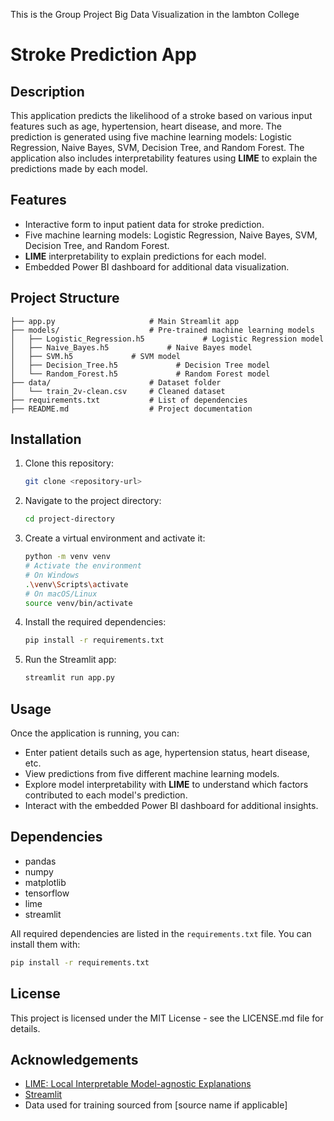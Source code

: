 This is the Group Project Big Data Visualization in the lambton College

# Stroke Prediction App

## Description

This application predicts the likelihood of a stroke based on various input features such as age, hypertension, heart disease, and more. The prediction is generated using five machine learning models: Logistic Regression, Naive Bayes, SVM, Decision Tree, and Random Forest. The application also includes interpretability features using **LIME** to explain the predictions made by each model.

## Features
- Interactive form to input patient data for stroke prediction.
- Five machine learning models: Logistic Regression, Naive Bayes, SVM, Decision Tree, and Random Forest.
- **LIME** interpretability to explain predictions for each model.
- Embedded Power BI dashboard for additional data visualization.

## Project Structure
```
├── app.py                     # Main Streamlit app
├── models/                    # Pre-trained machine learning models
│   ├── Logistic_Regression.h5             # Logistic Regression model
│   ├── Naive_Bayes.h5             # Naive Bayes model
│   ├── SVM.h5             # SVM model
│   ├── Decision_Tree.h5             # Decision Tree model
│   └── Random_Forest.h5             # Random Forest model
├── data/                      # Dataset folder
│   └── train_2v-clean.csv     # Cleaned dataset
├── requirements.txt           # List of dependencies
├── README.md                  # Project documentation
```

## Installation

1. Clone this repository:
   ```bash
   git clone <repository-url>
   ```

2. Navigate to the project directory:
   ```bash
   cd project-directory
   ```

3. Create a virtual environment and activate it:
   ```bash
   python -m venv venv
   # Activate the environment
   # On Windows
   .\venv\Scripts\activate
   # On macOS/Linux
   source venv/bin/activate
   ```

4. Install the required dependencies:
   ```bash
   pip install -r requirements.txt
   ```

5. Run the Streamlit app:
   ```bash
   streamlit run app.py
   ```

## Usage

Once the application is running, you can:
- Enter patient details such as age, hypertension status, heart disease, etc.
- View predictions from five different machine learning models.
- Explore model interpretability with **LIME** to understand which factors contributed to each model's prediction.
- Interact with the embedded Power BI dashboard for additional insights.

## Dependencies

- pandas
- numpy
- matplotlib
- tensorflow
- lime
- streamlit

All required dependencies are listed in the `requirements.txt` file. You can install them with:
```bash
pip install -r requirements.txt
```

## License

This project is licensed under the MIT License - see the LICENSE.md file for details.

## Acknowledgements

- [LIME: Local Interpretable Model-agnostic Explanations](https://github.com/marcotcr/lime)
- [Streamlit](https://www.streamlit.io/)
- Data used for training sourced from [source name if applicable]